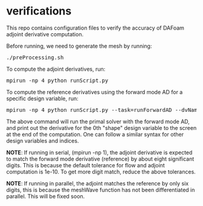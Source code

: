 # verifications

This repo contains configuration files to verify the accuracy of DAFoam adjoint derivative computation.

Before running, we need to generate the mesh by running:

<pre>
./preProcessing.sh
</pre>

To compute the adjoint derivatives, run:

<pre>
mpirun -np 4 python runScript.py
</pre>

To compute the reference derivatives using the forward mode AD for a specific design variable, run: 

<pre>
mpirun -np 4 python runScript.py --task=runForwardAD --dvName="shape" --seedIndex=0
</pre>

The above command will run the primal solver with the forward mode AD, and print out the derivative for the 0th "shape" design variable to the screen at the end of the computation. One can follow a similar syntax for other design variables and indices.

**NOTE**: If running in serial, (mpirun -np 1), the adjoint derivative is expected to match the forward mode derivative (reference) by about eight significant digits. This is because the default tolerance for flow and adjoint computation is 1e-10. To get more digit match, reduce the above tolerances.

**NOTE**: If running in parallel, the adjoint matches the reference by only six digits, this is because the meshWave function has not been differentiated in parallel. This will be fixed soon.


